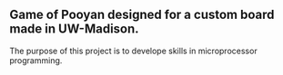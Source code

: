## Game of Pooyan designed for a custom board made in UW-Madison.

The purpose of this project is to develope skills in microprocessor programming.
